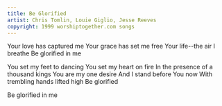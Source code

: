 ```yaml
---
title: Be Glorified
artist: Chris Tomlin, Louie Giglio, Jesse Reeves
copyright: 1999 worshiptogether.com songs
---
```

Your love has captured me
Your grace has set me free
Your life--the air I breathe
Be glorified in me

You set my feet to dancing
You set my heart on fire
In the presence of a thousand kings
You are my one desire
And I stand before You now
With trembling hands lifted high
Be glorified

Be glorified in me